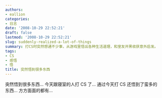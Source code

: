 ```yaml
---
authors:
- eallion
categories:
- 日志
date: '2008-10-29 22:52:21'
draft: false
lastmod: '2008-10-29 22:52:21'
slug: suddenly-realized-a-lot-of-things
summary: 打CS时突然想通不少事，从游戏里悟出各种生活道理，和室友开黑收获意外启发。
tags:
- CS
- 感悟
- 悟
title: 突然悟到很多东西
---
```


突然悟到很多东西...
今天跟寝室的人打 CS 了...
通过今天打 CS 还悟到了蛮多的东西...
方方面面的都有...